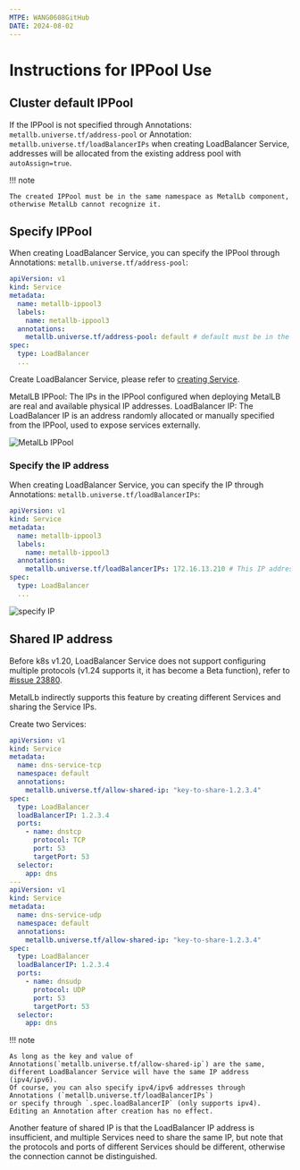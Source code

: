 ```yaml
---
MTPE: WANG0608GitHub
DATE: 2024-08-02
---
```


# Instructions for IPPool Use

## Cluster default IPPool

If the IPPool is not specified through Annotations: `metallb.universe.tf/address-pool` or Annotation: `metallb.universe.tf/loadBalancerIPs` when creating LoadBalancer Service, addresses will be allocated from the existing address pool with `autoAssign=true`.

!!! note

    The created IPPool must be in the same namespace as MetalLb component, otherwise MetalLb cannot recognize it.

## Specify IPPool

When creating LoadBalancer Service, you can specify the IPPool through Annotations: `metallb.universe.tf/address-pool`:

```yaml
apiVersion: v1
kind: Service
metadata:
  name: metallb-ippool3
  labels:
    name: metallb-ippool3
  annotations:
    metallb.universe.tf/address-pool: default # default must be in the same namespace as metallb components
spec:
  type: LoadBalancer
  ...
```

Create LoadBalancer Service, please refer to [creating Service](../../../kpanda/user-guide/network/create-services.md).

MetalLB IPPool: The IPs in the IPPool configured when deploying MetalLB are real and available physical IP addresses.
LoadBalancer IP: The LoadBalancer IP is an address randomly allocated or manually specified from the IPPool, used to expose services externally.

![MetalLb IPPool](https://docs.daocloud.io/daocloud-docs-images/docs/en/docs/network/images/metallb-use-1.png)

### Specify the IP address

When creating LoadBalancer Service, you can specify the IP through Annotations: `metallb.universe.tf/loadBalancerIPs`:

```yaml
apiVersion: v1
kind: Service
metadata:
  name: metallb-ippool3
  labels:
    name: metallb-ippool3
  annotations:
    metallb.universe.tf/loadBalancerIPs: 172.16.13.210 # This IP address must exist in an existing IPPool
spec:
  type: LoadBalancer
  ...
```

![specify IP](https://docs.daocloud.io/daocloud-docs-images/docs/en/docs/network/images/metallb-use-2.png)

## Shared IP address

Before k8s v1.20, LoadBalancer Service does not support configuring multiple protocols (v1.24 supports it, it has become a Beta function), refer to [#issue 23880](https://github.com/kubernetes/kubernetes/issues/23880).

MetalLb indirectly supports this feature by creating different Services and sharing the Service IPs.

Create two Services:

```yaml
apiVersion: v1
kind: Service
metadata:
  name: dns-service-tcp
  namespace: default
  annotations:
    metallb.universe.tf/allow-shared-ip: "key-to-share-1.2.3.4"
spec:
  type: LoadBalancer
  loadBalancerIP: 1.2.3.4
  ports:
    - name: dnstcp
      protocol: TCP
      port: 53
      targetPort: 53
  selector:
    app: dns
---
apiVersion: v1
kind: Service
metadata:
  name: dns-service-udp
  namespace: default
  annotations:
    metallb.universe.tf/allow-shared-ip: "key-to-share-1.2.3.4"
spec:
  type: LoadBalancer
  loadBalancerIP: 1.2.3.4
  ports:
    - name: dnsudp
      protocol: UDP
      port: 53
      targetPort: 53
  selector:
    app: dns
```

!!! note

    As long as the key and value of Annotations(`metallb.universe.tf/allow-shared-ip`) are the same,
    different LoadBalancer Service will have the same IP address (ipv4/ipv6).
    Of course, you can also specify ipv4/ipv6 addresses through Annotations (`metallb.universe.tf/loadBalancerIPs`)
    or specify through `.spec.loadBalancerIP` (only supports ipv4).
    Editing an Annotation after creation has no effect.

Another feature of shared IP is that the LoadBalancer IP address is insufficient, and multiple Services need to share the same IP, but note that the protocols and ports of different Services should be different, otherwise the connection cannot be distinguished.

